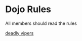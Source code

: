 Dojo Rules
==========

All members should read the rules

[deadly vipers](https://github.com/deadlyvipers)
